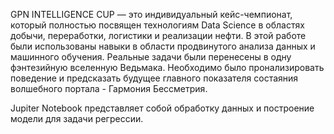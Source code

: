 GPN INTELLIGENCE CUP — это индивидуальный кейс-чемпионат, который полностью посвящен технологиям Data Science в областях добычи, переработки, логистики и реализации нефти. В этой работе были использованы навыки в области продвинутого анализа данных и машинного обучения. Реальные задачи были перенесены в одну фэнтезийную вселенную Ведьмака. Необходимо было пронализировать поведение и предсказать будущее главного показателя состаяния волшебного портала - Гармония Бессметрия.

Jupiter Notebook представляет собой обработку данных и построение модели для задачи регрессии. 
